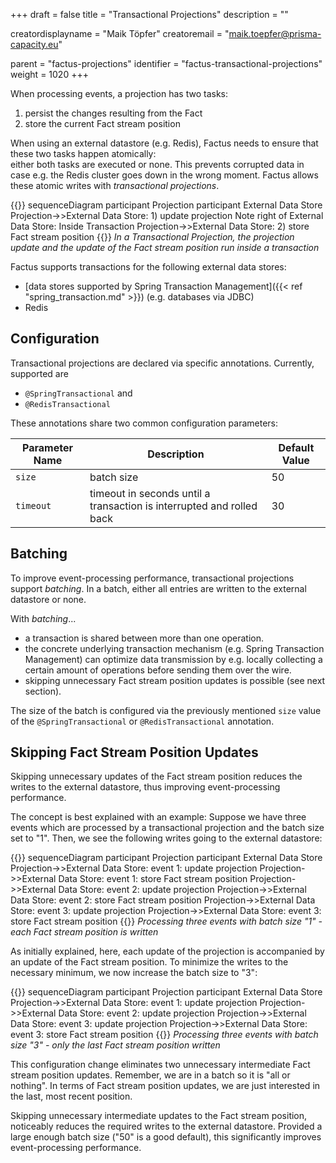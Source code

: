 +++
draft = false
title = "Transactional Projections"
description = ""

creatordisplayname = "Maik Töpfer"
creatoremail = "maik.toepfer@prisma-capacity.eu"

parent = "factus-projections"
identifier = "factus-transactional-projections"
weight = 1020
+++

When processing events, a projection has two tasks:
1. persist the changes resulting from the Fact 
2. store the current Fact stream position 

When using an external datastore (e.g. Redis), Factus needs to ensure that these two tasks happen atomically:  
either both tasks are executed or none. This prevents corrupted data in case e.g. the Redis cluster goes down in the wrong moment.
Factus allows these atomic writes with *transactional projections*.  

{{<mermaid>}}
sequenceDiagram
    participant Projection
    participant External Data Store
    Projection->>External Data Store: 1) update projection
    Note right of External Data Store: Inside Transaction
    Projection->>External Data Store: 2) store Fact stream position
{{</mermaid>}}
*In a Transactional Projection, the projection update and the update of the Fact stream position run inside a transaction* 

Factus supports transactions for the following external data stores:
- [data stores supported by Spring Transaction Management]({{< ref "spring_transaction.md" >}}) (e.g. databases via JDBC)
- Redis


Configuration
-------------

Transactional projections are declared via specific annotations. Currently, supported are
- `@SpringTransactional` and
- `@RedisTransactional`

These annotations share two common configuration parameters:

| Parameter Name   |  Description            | Default Value  |
|------------------|-------------------------|----------------|
| `size`           | batch size              |  50            |
| `timeout`        | timeout in seconds until a transaction is interrupted and rolled back |   30   |


Batching
--------
To improve event-processing performance, transactional projections support *batching*.
In a batch, either all entries are written to the external datastore or none.

With *batching*...   

- a transaction is shared between more than one operation.
- the concrete underlying transaction mechanism (e.g. Spring Transaction Management) can optimize data transmission 
by e.g. locally collecting a certain amount of operations before sending them over the wire.
- skipping unnecessary Fact stream position updates is possible (see next section).

The size of the batch is configured via the previously mentioned `size` value of the `@SpringTransactional` or `@RedisTransactional` annotation.
 

Skipping Fact Stream Position Updates
-------------------------------------
Skipping unnecessary updates of the Fact stream position reduces the writes to the external datastore, 
thus improving event-processing performance.  

The concept is best explained with an example: Suppose we have three events which are processed by a transactional projection and the batch size set to "1". 
Then, we see the following writes going to the external datastore:

{{<mermaid>}}
sequenceDiagram
    participant Projection
    participant External Data Store
    Projection->>External Data Store: event 1: update projection
    Projection->>External Data Store: event 1: store Fact stream position
    Projection->>External Data Store: event 2: update projection
    Projection->>External Data Store: event 2: store Fact stream position
    Projection->>External Data Store: event 3: update projection
    Projection->>External Data Store: event 3: store Fact stream position
{{</mermaid>}}
*Processing three events with batch size "1" - each Fact stream position is written*  

As initially explained, here, each update of the projection is accompanied by an update of the Fact stream position. 
To minimize the writes to the necessary minimum, we now increase the batch size to "3":

{{<mermaid>}}
sequenceDiagram
    participant Projection
    participant External Data Store
    Projection->>External Data Store: event 1: update projection
    Projection->>External Data Store: event 2: update projection
    Projection->>External Data Store: event 3: update projection
    Projection->>External Data Store: event 3: store Fact stream position
{{</mermaid>}}
*Processing three events with batch size "3" - only the last Fact stream position written*  

This configuration change eliminates two unnecessary intermediate Fact stream position updates. 
Remember, we are in a batch so it is "all or nothing". In terms of Fact stream position updates, we are just interested 
in the last, most recent position.  

Skipping unnecessary intermediate updates to the Fact stream position, noticeably reduces 
the required writes to the external datastore. Provided a large enough batch size ("50" is a good default), 
this significantly improves event-processing performance.

